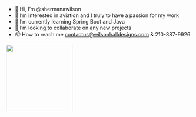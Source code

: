 - 👋 Hi, I’m @shermanawilson
- 👀 I’m interested in aviation and I truly to have a passion for my work
- 🌱 I’m currently learning Spring Boot and Java
- 💞️ I’m looking to collaborate on any new projects
- 📫 How to reach me contactus@wilsonhalldesigns.com & 210-387-9926

<img height="180em" src="https://github-readme-stats.vercel.app/api?username=shermanawilson&show_icons=true&hide_border=true&&count_private=true&include_all_commits=true" />

<!--START_SECTION:waka-->
<!--END_SECTION:waka-->

<!---
shermanawilson/shermanawilson is a ✨ special ✨ repository because its `README.md` (this file) appears on your GitHub profile.
You can click the Preview link to take a look at your changes.
--->
